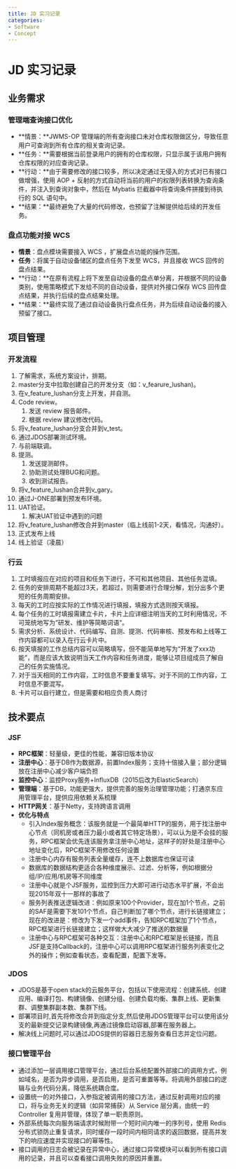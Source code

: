 ```yaml
---
title: JD 实习记录
categories:
- Software
- Concept
---
```

# JD 实习记录

## 业务需求

### 管理端查询接口优化

- **情景：**JWMS-OP 管理端的所有查询接口未对仓库权限做区分，导致任意用户可查询到所有仓库的相关查询记录。
- **任务：**需要根据当前登录用户的拥有的仓库权限，只显示属于该用户拥有仓库权限的对应查询记录。
- **行动：**由于需要修改的接口较多，所以决定通过无侵入的方式对已有接口做增强，使用 AOP + 反射的方式自动将当前的用户的权限列表转换为查询条件，并注入到查询对象中，然后在 Mybatis 拦截器中将查询条件拼接到待执行的 SQL 语句中。
- **结果：**最终避免了大量的代码修改，也预留了注解提供给后续的开发任务。

### 盘点功能对接 WCS

- **情景**：盘点模块需要接入 WCS ，扩展盘点功能的操作范围。
- **任务**：将属于自动设备储区的盘点任务下发至 WCS，并且接收 WCS 回传的盘点结果。
- **行动：**在原有流程上将下发至自动设备的盘点单分离，并根据不同的设备类别，使用策略模式下发给不同的自动设备，提供对外接口保存 WCS 回传盘点结果，并执行后续的盘点结果处理。
- **结果：**最终实现了通过自动设备执行盘点任务，并为后续自动设备的接入预留了接口。

## 项目管理

### 开发流程

1. 了解需求，系统方案设计，排期。
2. master分支中拉取创建自己的开发分支（如：v_fearure_lushan)。
3. 在v_feature_lushan分支上开发，并自测。
4. Code review。
    1. 发送 review 报告邮件。
    2. 根据 review 建议修改代码。
5. 将v_feature_lushan分支合并到v_test。
6. 通过JDOS部署测试环境。
7. 与前端联调。
8. 提测。
    1. 发送提测邮件。
    2. 协助测试处理BUG和问题。
    3. 收到测试报告。
9. 将v_feature_lushan合并到v_gary。
10. 通过J-ONE部署到预发布环境。
11. UAT验证。
    1. 解决UAT验证中遇到的问题
12. 将v_feature_lushan修改合并到master（临上线前1-2天，看情况，沟通好）。
13. 正式发布上线
14. 线上验证（凌晨）

### 行云

1. 工时填报应在对应的项目和任务下进行，不可和其他项目、其他任务混填。
2. 任务的安排周期不能超过3天，若超过，则需要进行合理分解，划分出多个更短的任务周期安排。
3. 每天的工时应按实际的工作情况进行填报，填报方式选则按天填报。
4. 每个任务的工时填报需建立卡片，卡片上应详细注明当天的工时利用情况，不可笼统地写为“研发、维护等简略词语“。
5. 需求分析、系统设计、代码编写、自测、提测、代码审核、预发布和上线等工作内容都可以录入在行云卡片中。
6. 按天填报的工作总结内容可以简略填写，但不能简单地写为“开发了xxx功能”，而是应该大致说明当天工作内容和任务进度，能够让项目组成员了解自己的任务实施情况。
7. 对于当天相同的工作内容，工时信息不要重复填写。对于不同的工作内容，工时信息不要混写。
8. 卡片可以自行建立，但是需要和相应负责人商讨

## 技术要点

### JSF

- **RPC框架**：轻量级，更佳的性能，兼容旧版本协议
- **注册中心**：基于DB作为数据源，前置Index服务；支持十倍接入量；部分逻辑放在注册中心减少客户端负担
- **监控中心**：监控Proxy服务+InfluxDB（2015后改为ElasticSearch）
- **管理端**：基于DB，功能更强大，提供完善的服务治理管理功能；打通京东应用管理平台，提供应用依赖关系梳理
- **HTTP网关**：基于Netty，支持跨语言调用
- **优化与特点**
    - 引入Index服务概念：该服务就是一个最简单HTTP的服务，用于找注册中心节点（同机房或者压力最小或者其它特定场景），可以认为是不会挂的服务，RPC框架会优先连该服务拿注册中心地址，这样子的好处是注册中心地址变化后，RPC框架不用修改任何设置
    - 注册中心内存有服务列表全量缓存，连不上数据库也保证可读
    - 数据库的数据结构更适合各种维度展示、过滤、分析等，例如根据分组/IP/应用/机房等不同维度
    - 注册中心就是个JSF服务，监控到压力大即可进行动态水平扩展，不会出现2015年双十一那样的事故了
    - 服务列表推送逻辑改进：例如原来100个Provider，现在加1个节点，之前的SAF是需要下发101个节点，自己判断加了哪个节点，进行长链接建立；现在的改进是：修改为下发一个add事件，告知RPC框架加了1个节点，RPC框架进行长链接建立；这样做大大减少了推送的数据量
    - 注册中心与RPC框架可各种交互：注册中心和RPC框架是长链接，而且JSF是支持Callback的，注册中心可以调用RPC框架进行服务列表变化之外的操作；例如查看状态，查看配置，配置下发等。

### JDOS

- JDOS是基于open stack的云服务平台，包括以下使用流程：创建系统、创建应用、编译打包、构建镜像、创建分组、创建负载均衡、集群上线、更新集群、调整集群副本数、集群下线。
- 部署项目时,首先将修改合并到指定分支,然后使用JDOS管理平台可以使用该分支的最新提交记录构建镜像,再通过镜像启动容器,部署在服务器上。
- 解决线上问题时,可以通过JDOS提供的容器日志服务查看日志并定位问题。

### 接口管理平台

- 通过添加一层调用接口管理平台，通过后台系统配置外部接口的调用方式，例如域名，是否为异步调用，是否启用，是否可重置等等。将调用外部接口的逻辑与业务代码分离，降低系统耦合度。
- 设置统一的对外接口，入参指定被调用的接口方法，通过反射调用对应的接口，将与业务无关的逻辑（如异常捕获）从 Service 层分离，由统一的 Controller 复用并管理，体现了单一职责原则。
- 外部系统每次向服务端请求时候附带一个短时间内唯一的序列号，使用 Redis 分布式锁防止重复请求，同时缓存一段时间内相同请求的返回数据，提高并发下的响应速度并实现接口的幂等性。
- 接口调用的日志会被记录在异常中心，通过接口异常模块可以看到所有接口调用的记录，并且可以查看接口调用失败的原因并重置。


